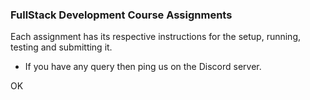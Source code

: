 ### FullStack Development Course Assignments
Each assignment has its respective instructions for the setup, running, testing and submitting it.

- If you have any query then ping us on the Discord server.

OK
